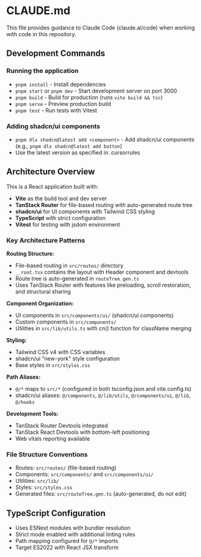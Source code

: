 # CLAUDE.md

This file provides guidance to Claude Code (claude.ai/code) when working with code in this repository.

## Development Commands

### Running the application
- `pnpm install` - Install dependencies
- `pnpm start` or `pnpm dev` - Start development server on port 3000
- `pnpm build` - Build for production (runs `vite build && tsc`)
- `pnpm serve` - Preview production build
- `pnpm test` - Run tests with Vitest

### Adding shadcn/ui components
- `pnpm dlx shadcn@latest add <component>` - Add shadcn/ui components (e.g., `pnpm dlx shadcn@latest add button`)
- Use the latest version as specified in .cursorrules

## Architecture Overview

This is a React application built with:
- **Vite** as the build tool and dev server
- **TanStack Router** for file-based routing with auto-generated route tree
- **shadcn/ui** for UI components with Tailwind CSS styling
- **TypeScript** with strict configuration
- **Vitest** for testing with jsdom environment

### Key Architecture Patterns

**Routing Structure:**
- File-based routing in `src/routes/` directory
- `__root.tsx` contains the layout with Header component and devtools
- Route tree is auto-generated in `routeTree.gen.ts`
- Uses TanStack Router with features like preloading, scroll restoration, and structural sharing

**Component Organization:**
- UI components in `src/components/ui/` (shadcn/ui components)
- Custom components in `src/components/`
- Utilities in `src/lib/utils.ts` with cn() function for className merging

**Styling:**
- Tailwind CSS v4 with CSS variables
- shadcn/ui "new-york" style configuration
- Base styles in `src/styles.css`

**Path Aliases:**
- `@/*` maps to `src/*` (configured in both tsconfig.json and vite.config.ts)
- shadcn/ui aliases: `@/components`, `@/lib/utils`, `@/components/ui`, `@/lib`, `@/hooks`

**Development Tools:**
- TanStack Router Devtools integrated
- TanStack React Devtools with bottom-left positioning
- Web vitals reporting available

### File Structure Conventions
- Routes: `src/routes/` (file-based routing)
- Components: `src/components/` and `src/components/ui/`
- Utilities: `src/lib/`
- Styles: `src/styles.css`
- Generated files: `src/routeTree.gen.ts` (auto-generated, do not edit)

## TypeScript Configuration
- Uses ESNext modules with bundler resolution
- Strict mode enabled with additional linting rules
- Path mapping configured for `@/*` imports
- Target ES2022 with React JSX transform